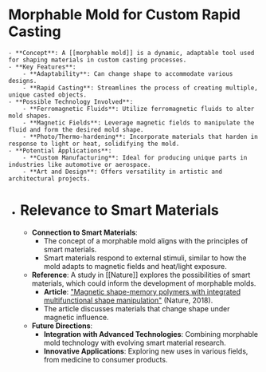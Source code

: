 # Morphable Mold for Custom Rapid Casting
	- **Concept**: A [[morphable mold]] is a dynamic, adaptable tool used for shaping materials in custom casting processes.
	- **Key Features**:
		- **Adaptability**: Can change shape to accommodate various designs.
		- **Rapid Casting**: Streamlines the process of creating multiple, unique casted objects.
	- **Possible Technology Involved**:
		- **Ferromagnetic Fluids**: Utilize ferromagnetic fluids to alter mold shapes.
		- **Magnetic Fields**: Leverage magnetic fields to manipulate the fluid and form the desired mold shape.
		- **Photo/Thermo-hardening**: Incorporate materials that harden in response to light or heat, solidifying the mold.
	- **Potential Applications**:
		- **Custom Manufacturing**: Ideal for producing unique parts in industries like automotive or aerospace.
		- **Art and Design**: Offers versatility in artistic and architectural projects.
- # Relevance to Smart Materials
	- **Connection to Smart Materials**:
		- The concept of a morphable mold aligns with the principles of smart materials.
		- Smart materials respond to external stimuli, similar to how the mold adapts to magnetic fields and heat/light exposure.
	- **Reference**: A study in [[Nature]] explores the possibilities of smart materials, which could inform the development of morphable molds.
		- **Article**: ["Magnetic shape-memory polymers with integrated multifunctional shape manipulation"](https://www.nature.com/articles/s41586-018-0185-0) (Nature, 2018).
		- The article discusses materials that change shape under magnetic influence.
	- **Future Directions**:
		- **Integration with Advanced Technologies**: Combining morphable mold technology with evolving smart material research.
		- **Innovative Applications**: Exploring new uses in various fields, from medicine to consumer products.